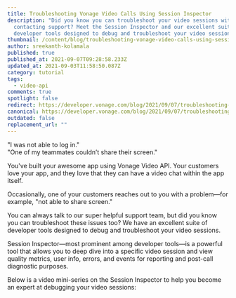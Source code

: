 ```yaml
---
title: Troubleshooting Vonage Video Calls Using Session Inspector
description: "Did you know you can troubleshoot your video sessions without
  contacting support? Meet the Session Inspector and our excellent suite of
  developer tools designed to debug and troubleshoot your video sessions. "
thumbnail: /content/blog/troubleshooting-vonage-video-calls-using-session-inspector/sis_blog-image_1200x600.png
author: sreekanth-kolamala
published: true
published_at: 2021-09-07T09:28:58.233Z
updated_at: 2021-09-03T11:58:50.087Z
category: tutorial
tags:
  - video-api
comments: true
spotlight: false
redirect: https://developer.vonage.com/blog/2021/09/07/troubleshooting-vonage-video-calls-using-session-inspector
canonical: https://developer.vonage.com/blog/2021/09/07/troubleshooting-vonage-video-calls-using-session-inspector
outdated: false
replacement_url: ""
---
```

"I was not able to log in."  
"One of my teammates couldn’t share their screen."

You've built your awesome app using Vonage Video API. Your customers love your app, and they love that they can have a video chat within the app itself. 

Occasionally, one of your customers reaches out to you with a problem—for example, "not able to share screen."  

You can always talk to our super helpful support team, but did you know you can troubleshoot these issues too? We have an excellent suite of developer tools designed to debug and troubleshoot your video sessions. 

Session Inspector—most prominent among developer tools—is a powerful tool that allows you to deep dive into a specific video session and view quality metrics, user info, errors, and events for reporting and post-call diagnostic purposes.

Below is a video mini-series on the Session Inspector to help you become an expert at debugging your video sessions:

<youtube id="CT3iwJqtFSY"></youtube>

<youtube id="zkaJreu9ONM"></youtube>

<youtube id="AEFTrQDp6vE"></youtube>

<youtube id="Rf1m3fih7qU"></youtube>

<youtube id="etVdMKKA_X8"></youtube>

<youtube id="U3OjWk34C90"></youtube>